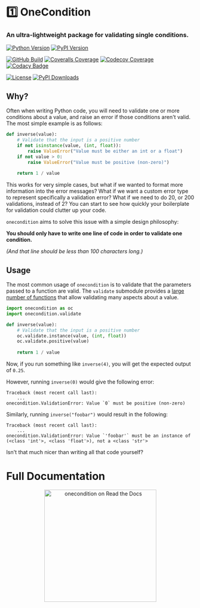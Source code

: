 # 1️⃣ OneCondition
### An ultra-lightweight package for validating single conditions.
[![Python Version](https://img.shields.io/pypi/pyversions/onecondition?logo=python&logoColor=white)](https://pypi.org/project/onecondition/)
[![PyPI Version](https://img.shields.io/pypi/v/onecondition?logo=PyPI&logoColor=white)](https://pypi.org/project/onecondition/)

[![GitHub Build](https://img.shields.io/github/actions/workflow/status/nimaid/python-onecondition/master.yml?logo=GitHub)](https://github.com/nimaid/python-onecondition/actions/workflows/master.yml)
[![Coveralls Coverage](https://img.shields.io/coverallsCoverage/github/nimaid/python-onecondition?logo=coveralls)](https://coveralls.io/github/nimaid/python-onecondition)
[![Codecov Coverage](https://img.shields.io/codecov/c/github/nimaid/python-onecondition?logo=codecov&logoColor=white)](https://codecov.io/gh/nimaid/python-onecondition)
[![Codacy Badge](https://app.codacy.com/project/badge/Grade/6016e7276903495c9d4a6f0dc89d2904)](https://app.codacy.com/gh/nimaid/python-onecondition/dashboard)

[![License](https://img.shields.io/pypi/l/onecondition?logo=opensourceinitiative&logoColor=white)](https://github.com/nimaid/python-onecondition/raw/main/LICENSE)
[![PyPI Downloads](https://img.shields.io/pypi/dm/onecondition.svg?label=pypi%20downloads&logo=PyPI&logoColor=white)](https://pypi.org/project/onecondition/)

## Why?
Often when writing Python code, you will need to validate one or more conditions about a value, and raise an error if those conditions aren't valid.
The most simple example is as follows:
```python
def inverse(value):
    # Validate that the input is a positive number
    if not isinstance(value, (int, float)):
        raise ValueError("Value must be either an int or a float")
    if not value > 0:
        raise ValueError("Value must be positive (non-zero)")
    
    return 1 / value
```
This works for very simple cases, but what if we wanted to format more information into the error messages?
What if we want a custom error type to represent specifically a validation error?
What if we need to do 20, or 200 validations, instead of 2?
You can start to see how quickly your boilerplate for validation could clutter up your code.

`onecondition` aims to solve this issue with a simple design philosophy:

**You should only have to write one line of code in order to validate one condition.**

*(And that line should be less than 100 characters long.)*
## Usage

<!--
```doctest
>>> import onecondition as oc
>>> import onecondition.validate

>>> def inverse(value):
...     oc.validate.instance(value, (int, float))
...     oc.validate.positive(value)
...     return 1 / value

>>> inverse(4)
0.25
>>> inverse(0)
Traceback (most recent call last):
    ...
onecondition.ValidationError: Value `0` must be positive (non-zero)
>>> inverse("foobar")
Traceback (most recent call last):
    ...
onecondition.ValidationError: Value `'foobar'` must be an instance of (<class 'int'>, <class 'float'>), not a <class 'str'>

```
-->

The most common usage of `onecondition` is to validate that the parameters passed to a function are valid.
The `validate` submodule provides a [large number of functions](https://onecondition.readthedocs.io/en/latest/autoapi/onecondition/validate/index.html#functions) that allow validating many aspects about a value.
```python
import onecondition as oc
import onecondition.validate

def inverse(value):
    # Validate that the input is a positive number
    oc.validate.instance(value, (int, float))
    oc.validate.positive(value)
    
    return 1 / value
```
Now, if you run something like `inverse(4)`, you will get the expected output of `0.25`.

However, running `inverse(0)` would give the following error:
```
Traceback (most recent call last):
    ...
onecondition.ValidationError: Value `0` must be positive (non-zero)
```
Similarly, running `inverse("foobar")` would result in the following:
```
Traceback (most recent call last):
    ...
onecondition.ValidationError: Value `'foobar'` must be an instance of (<class 'int'>, <class 'float'>), not a <class 'str'>
```
Isn't that much nicer than writing all that code yourself?

# Full Documentation
<p align="center"><a href="https://onecondition.readthedocs.io/en/latest/index.html"><img src="https://brand-guidelines.readthedocs.org/_images/logo-wordmark-vertical-dark.png" width="300px" alt="onecondition on Read the Docs"></a></p>
